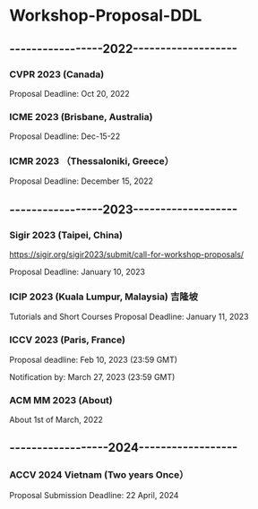 # Workshop-Proposal-DDL

## -----------------2022-------------------

### CVPR 2023 (Canada)

Proposal Deadline: Oct 20, 2022


### ICME 2023 (Brisbane, Australia)

Proposal Deadline: Dec-15-22


### ICMR 2023 （Thessaloniki, Greece）

Proposal Deadline: December 15, 2022


## -----------------2023-------------------

### Sigir 2023 (Taipei, China)

https://sigir.org/sigir2023/submit/call-for-workshop-proposals/ 

Proposal Deadline: January 10, 2023

### ICIP 2023 (Kuala Lumpur, Malaysia) 吉隆坡

Tutorials and Short Courses Proposal Deadline: January 11, 2023 


### ICCV 2023 (Paris, France)

Proposal deadline: Feb 10, 2023 (23:59 GMT)

Notification by: March 27, 2023 (23:59 GMT)



### ACM MM 2023 (About)

About 1st of March, 2022 



## ------------------2024------------------ 
### ACCV 2024 Vietnam (Two years Once）
Proposal Submission Deadline: 22 April, 2024

